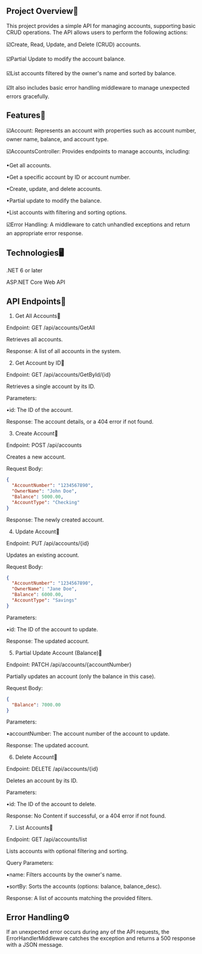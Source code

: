 Project Overview🔎
-------------
This project provides a simple API for managing accounts, supporting basic CRUD operations. The API allows users to perform the following actions:

☑️Create, Read, Update, and Delete (CRUD) accounts.

☑️Partial Update to modify the account balance.

☑️List accounts filtered by the owner's name and sorted by balance.

☑️It also includes basic error handling middleware to manage unexpected errors gracefully.

Features🔑
-------------
☑️Account: Represents an account with properties such as account number, owner name, balance, and account type.

☑️AccountsController: Provides endpoints to manage accounts, including:

•Get all accounts.

•Get a specific account by ID or account number.

•Create, update, and delete accounts.

•Partial update to modify the balance.

•List accounts with filtering and sorting options.

☑️Error Handling: A middleware to catch unhandled exceptions and return an appropriate error response.

Technologies🖥️
-------------
.NET 6 or later

ASP.NET Core Web API

API Endpoints🎯
-------------
1. Get All Accounts📌

Endpoint: GET /api/accounts/GetAll

Retrieves all accounts.

Response: A list of all accounts in the system.

2. Get Account by ID📌

Endpoint: GET /api/accounts/GetById/{id}

Retrieves a single account by its ID.

Parameters:

•id: The ID of the account.

Response: The account details, or a 404 error if not found.

3. Create Account📌

Endpoint: POST /api/accounts

Creates a new account.

Request Body:
```json
{
  "AccountNumber": "1234567890",
  "OwnerName": "John Doe",
  "Balance": 5000.00,
  "AccountType": "Checking"
}
```
Response: The newly created account.

4. Update Account📌

Endpoint: PUT /api/accounts/{id}

Updates an existing account.

Request Body:
```json
{
  "AccountNumber": "1234567890",
  "OwnerName": "Jane Doe",
  "Balance": 6000.00,
  "AccountType": "Savings"
}
```
Parameters:

•id: The ID of the account to update.

Response: The updated account.

5. Partial Update Account (Balance)📌

Endpoint: PATCH /api/accounts/{accountNumber}

Partially updates an account (only the balance in this case).

Request Body:
```json
{
  "Balance": 7000.00
}
```
Parameters:

•accountNumber: The account number of the account to update.

Response: The updated account.

6. Delete Account📌

Endpoint: DELETE /api/accounts/{id}

Deletes an account by its ID.

Parameters:

•id: The ID of the account to delete.

Response: No Content if successful, or a 404 error if not found.

7. List Accounts📌

Endpoint: GET /api/accounts/list

Lists accounts with optional filtering and sorting.

Query Parameters:

•name: Filters accounts by the owner's name.

•sortBy: Sorts the accounts (options: balance, balance_desc).

Response: A list of accounts matching the provided filters.

Error Handling⚙️
-------------
If an unexpected error occurs during any of the API requests, the ErrorHandlerMiddleware catches the exception and returns a 500 response with a JSON message.
